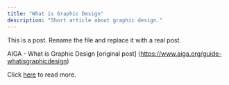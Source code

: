 ```yaml
---
title: "What is Graphic Design"
description: "Short article about graphic design."
---
```


This is a post. Rename the file and replace it with a real post.



AIGA - What is Graphic Design
[original post] (https://www.aiga.org/guide-whatisgraphicdesign)

Click <a href="https://www.aiga.org/guide-whatisgraphicdesign">here</a> to read more.


